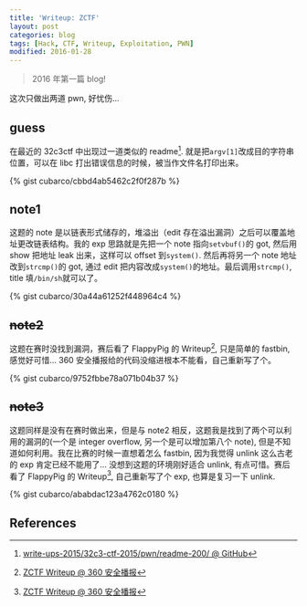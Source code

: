 ```yaml
---
title: 'Writeup: ZCTF'
layout: post
categories: blog
tags: [Hack, CTF, Writeup, Exploitation, PWN]
modified: 2016-01-28
---
```


> 2016 年第一篇 blog!

这次只做出两道 pwn, 好忧伤...

## guess

在最近的 32c3ctf 中出现过一道类似的 readme[^1]. 就是把`argv[1]`改成目的字符串位置，可以在 libc 打出错误信息的时候，被当作文件名打印出来。

{% gist cubarco/cbbd4ab5462c2f0f287b %}

## note1

这题的 note 是以链表形式储存的，堆溢出（edit 存在溢出漏洞）之后可以覆盖地址更改链表结构。我的 exp 思路就是先把一个 note 指向`setvbuf()`的 got, 然后用 show 把地址 leak 出来，这样可以 offset 到`system()`. 然后再将另一个 note 地址改到`strcmp()`的 got, 通过 edit 把内容改成`system()`的地址。最后调用`strcmp()`, title 填`/bin/sh`就可以了。

{% gist cubarco/30a44a61252f448964c4 %}

## <del>note2</del>

这题在赛时没找到漏洞，赛后看了 FlappyPig 的 Writeup[^2], 只是简单的 fastbin, 感觉好可惜... 360 安全播报给的代码没缩进根本不能看，自己重新写了个。

{% gist cubarco/9752fbbe78a071b04b37 %}

## <del>note3</del>

这题同样是没有在赛时做出来，但是与 note2 相反，这题我是找到了两个可以利用的漏洞的(一个是 integer overflow, 另一个是可以增加第八个 note), 但是不知道如何利用。我在比赛的时候一直想着怎么 fastbin, 因为我觉得 unlink 这么古老的 exp 肯定已经不能用了... 没想到这题的环境刚好适合 unlink, 有点可惜。赛后看了 FlappyPig 的 Writeup[^2], 自己重新写了个 exp, 也算是复习一下 unlink.

{% gist cubarco/ababdac123a4762c0180 %}

## References

[^1]: [write-ups-2015/32c3-ctf-2015/pwn/readme-200/ @ GitHub](https://github.com/ctfs/write-ups-2015/tree/master/32c3-ctf-2015/pwn/readme-200)
[^2]: [ZCTF Writeup @ 360 安全播报](http://bobao.360.cn/ctf/detail/158.html)
